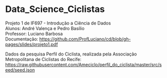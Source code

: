 # Data_Science_Ciclistas
Projeto 1 de IF697 - Introdução a Ciência de Dados   
Alunos: André Valença e Pedro Basílio   
Professor: Luciano Barbosa  
Documentação: https://github.com/ProfLuciano/cd/blob/gh-pages/slides/projeto1.pdf

Dados da pesquisa Perfil do Ciclista, realizada pela Associação Metropolitana de Ciclistas do Recife:
https://raw.githubusercontent.com/Ameciclo/perfil_do_ciclista/master/src/seed/seed.json
